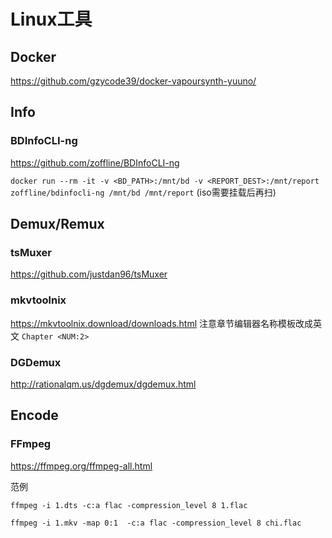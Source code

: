 # Linux工具

## Docker
<https://github.com/gzycode39/docker-vapoursynth-yuuno/>

## Info
### BDInfoCLI-ng
<https://github.com/zoffline/BDInfoCLI-ng>

`docker run --rm -it -v <BD_PATH>:/mnt/bd -v <REPORT_DEST>:/mnt/report zoffline/bdinfocli-ng /mnt/bd /mnt/report` (iso需要挂载后再扫)

## Demux/Remux
### tsMuxer
<https://github.com/justdan96/tsMuxer>
### mkvtoolnix
<https://mkvtoolnix.download/downloads.html>
注意章节编辑器名称模板改成英文 `Chapter <NUM:2>`

### DGDemux
<http://rationalqm.us/dgdemux/dgdemux.html>

## Encode 
### FFmpeg
<https://ffmpeg.org/ffmpeg-all.html>

范例

`ffmpeg -i 1.dts -c:a flac -compression_level 8 1.flac`

`ffmpeg -i 1.mkv -map 0:1  -c:a flac -compression_level 8 chi.flac`